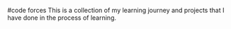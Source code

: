 #code forces
This is a collection of my learning journey and projects that I have done in the process of learning.
